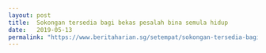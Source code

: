 ```yaml
---
layout: post
title:  Sokongan tersedia bagi bekas pesalah bina semula hidup
date:   2019-05-13
permalink: "https://www.beritaharian.sg/setempat/sokongan-tersedia-bagi-bekas-pesalah-bina-semula-hidup-0"
---
```


